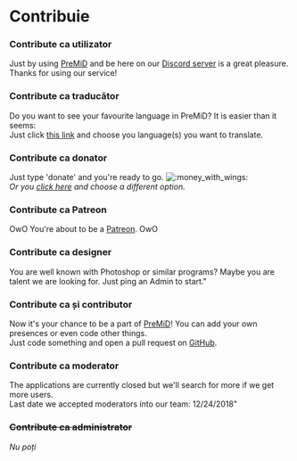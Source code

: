 # Contribuie

### Contribute ca utilizator

Just by using [PreMiD](https://premid.app/) and be here on our [Discord server](https://discord.gg/WvfVZ8T) is a great pleasure.  
Thanks for using our service!

### Contribute ca traducător

Do you want to see your favourite language in PreMiD? It is easier than it seems:  
Just click [this link](https://www.transifex.com/PreMiD/public/) and choose you language\(s\) you want to translate.

### Contribute ca donator

Just type 'donate' and you're ready to go. ![:money\_with\_wings:](https://camo.githubusercontent.com/8c82232d72bdb736fd395fab7b9bf6d01b4a3cca/68747470733a2f2f6769746875622e6769746875626173736574732e636f6d2f696d616765732f69636f6e732f656d6f6a692f756e69636f64652f31663462382e706e67)  
_Or you_ [_click here_](https://github.com/PreMiD/PreMiD) _and choose a different option._

### Contribute ca Patreon

OwO You're about to be a [Patreon](https://www.patreon.com/Timeraa). OwO

### Contribute ca designer

You are well known with Photoshop or similar programs? Maybe you are talent we are looking for. Just ping an Admin to start."

### Contribute ca și contributor

Now it's your chance to be a part of [PreMiD](https://premid.app/)! You can add your own presences or even code other things.  
Just code something and open a pull request on [GitHub](https://github.com/PreMiD/PreMiD).

### Contribute ca moderator

The applications are currently closed but we'll search for more if we get more users.  
Last date we accepted moderators into our team: 12/24/2018"

### ~~Contribute ca administrator~~

_Nu poți_


